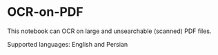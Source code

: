 # OCR-on-PDF
This notebook can OCR on large and unsearchable (scanned) PDF files. 

Supported languages: English and Persian
